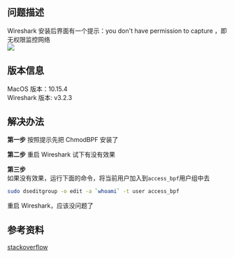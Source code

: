 [//title]: (Mac-Wireshark-you-don't-have-permission-to-capture解决办法)
[//englishtitle]: (Wireshark-you-don't-have-permission-to-capture)
[//category]: (wireshark,network,mac)
[//tags]: (wireshark)
[//createtime]: (20200421)
[//updatetime]: (20200421)

## 问题描述

Wireshark 安装后界面有一个提示：you don't have permission to capture ，即无权限监控网络  
![](https://cdn.liushiming.cn/img/20200421113250.png)

## 版本信息

MacOS 版本：10.15.4  
Wireshark 版本: v3.2.3

## 解决办法

**第一步**
按照提示先把 ChmodBPF 安装了

**第二步**
重启 Wireshark 试下有没有效果

**第三步**  
如果没有效果，运行下面的命令，将当前用户加入到`access_bpf`用户组中去

```bash
sudo dseditgroup -o edit -a `whoami` -t user access_bpf
```

重启 Wireshark，应该没问题了

## 参考资料

[stackoverflow](https://stackoverflow.com/questions/41126943/wireshark-you-dont-have-permission-to-capture-on-that-device-mac)
